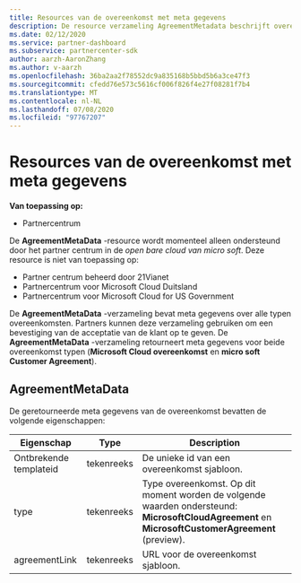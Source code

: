 ```yaml
---
title: Resources van de overeenkomst met meta gegevens
description: De resource verzameling AgreementMetadata beschrijft overeenkomst typen die partners kunnen gebruiken om de acceptatie van klanten te bevestigen.
ms.date: 02/12/2020
ms.service: partner-dashboard
ms.subservice: partnercenter-sdk
author: aarzh-AaronZhang
ms.author: v-aarzh
ms.openlocfilehash: 36ba2aa2f78552dc9a835168b5bbd5b6a3ce47f3
ms.sourcegitcommit: cfedd76e573c5616cf006f826f4e27f08281f7b4
ms.translationtype: MT
ms.contentlocale: nl-NL
ms.lasthandoff: 07/08/2020
ms.locfileid: "97767207"
---
```

# <a name="agreement-metadata-resources"></a>Resources van de overeenkomst met meta gegevens

**Van toepassing op:**

- Partnercentrum

De **AgreementMetaData** -resource wordt momenteel alleen ondersteund door het partner centrum in de *open bare cloud van micro soft*. Deze resource is niet van toepassing op:

- Partner centrum beheerd door 21Vianet
- Partnercentrum voor Microsoft Cloud Duitsland
- Partnercentrum voor Microsoft Cloud for US Government

De **AgreementMetaData** -verzameling bevat meta gegevens over alle typen overeenkomsten. Partners kunnen deze verzameling gebruiken om een bevestiging van de acceptatie van de klant op te geven. De **AgreementMetaData** -verzameling retourneert meta gegevens voor beide overeenkomst typen (**Microsoft Cloud overeenkomst** en **micro soft Customer Agreement**).

## <a name="agreementmetadata"></a>AgreementMetaData

De geretourneerde meta gegevens van de overeenkomst bevatten de volgende eigenschappen:

| Eigenschap      | Type               | Description                                                                       |
|---------------|--------------------|-----------------------------------------------------------------------------------|
| Ontbrekende templateid    | tekenreeks             | De unieke id van een overeenkomst sjabloon.                                       |
| type          | tekenreeks             | Type overeenkomst. Op dit moment worden de volgende waarden ondersteund: **MicrosoftCloudAgreement** en **MicrosoftCustomerAgreement** (preview). |
| agreementLink | tekenreeks             | URL voor de overeenkomst sjabloon.                                                    |
